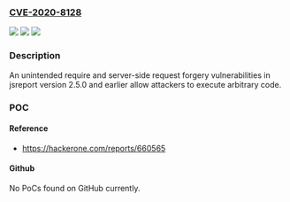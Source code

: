 ### [CVE-2020-8128](https://cve.mitre.org/cgi-bin/cvename.cgi?name=CVE-2020-8128)
![](https://img.shields.io/static/v1?label=Product&message=jsreport&color=blue)
![](https://img.shields.io/static/v1?label=Version&message=Fixed%20version%3A%202.6.1%20&color=brightgreen)
![](https://img.shields.io/static/v1?label=Vulnerability&message=Inclusion%20of%20Functionality%20from%20Untrusted%20Control%20Sphere%20(CWE-829)&color=brightgreen)

### Description

An unintended require and server-side request forgery vulnerabilities in jsreport version 2.5.0 and earlier allow attackers to execute arbitrary code.

### POC

#### Reference
- https://hackerone.com/reports/660565

#### Github
No PoCs found on GitHub currently.

